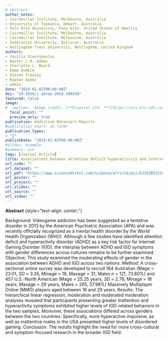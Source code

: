 ```yaml
---
# abstract: 
author_notes:
- Cairnmillar Institute, Melbourne, Australia
- University of Tasmania, Hobart, Australia
- Palo Alto University, Palo Alto, United States of America
- Cairnmillar Institute, Melbourne, Australia
- Cairnmillar Institute, Melbourne, Australia
- Federation University, Ballarat, Australia
- Nottingham Trent University, Nottingham, United Kingdom
authors:
- Vasilis Stavropoulos
- Baxter L.M. Adams
- Charlotte L. Beard
- Emma Dumble
- Steven Trawley
- Rapson Gomez
- admin
date: "2019-01-02T00:00:00Z"
doi: "10.1016/j.abrep.2018.100158"
featured: false
image:
#  caption: 'Image credit: [**Elsevier Ltd. **](https://ars.els-cdn.com/content/image/X23528532.jpg)'
  focal_point: ""
  preview_only: true
publication: Addictive Behaviors Reports
#publication_short: In *ICW*
publication_types:
- "2"
publishDate: "2019-01-02T00:00:00Z"
#slides: example
#summary: xxx
tags: [Journal Article]
title: Associations between attention deficit hyperactivity and internet gaming disorder symptoms:Is there consistency across types of symptoms, gender and countries?
url_code: ""
url_dataset: ""
url_pdf: "https://www.sciencedirect.com/science/article/pii/S2352853218302104/pdfft?md5=6f4671559d3d51357a0d5ede43213ecd&pid=1-s2.0-S2352853218302104-main.pdf"
url_poster: ""
url_project: ""
url_slides: ""
url_source: ""
url_video: ""
---
```

**Abstract**
{style="text-align: center;"}

Background: Videogame addiction has been suggested as a tentative disorder in 2013 by the American Psychiatric Association (APA) and was recently officially recognized as a mental health disorder by the World Health Organization (WHO). Although a few studies have identified attention deficit and hyperactivity disorder (ADHD) as a key risk factor for Internet Gaming Disorder (IGD), the interplay between ADHD and IGD symptoms with gender differences across cultures remains to be further examined. Objective: This study examined the moderating effects of gender in the association between ADHD and IGD across two nations. Method: A cross-sectional online survey was developed to recruit 164 Australian (Mage = 23.01, _SD_ = 3.35, Minage = 18, Maxage = 31, Males _n_ = 121, 73.80%) and 457 U.S.-North American (Mage = 25.25 years, _SD_ = 2.76, Minage = 18 years, Maxage = 29 years, Males = 265, 57.98%) Massively Multiplayer Online (MMO) players aged between 18 and 29 years. Results: The hierarchical linear regression, moderation and moderated moderation analyses revealed that participants presenting greater inattention and hyperactivity symptoms exhibited higher levels of IGD-related behaviors in the two samples. Moreover, these associations differed across genders between the two countries. Specifically, more hyperactive-impulsive, as well as inattentive males in the USA presented higher levels of disordered gaming. Conclusion: The results highlight the need for more cross-cultural and symptom-focused research in the broader IGD field.